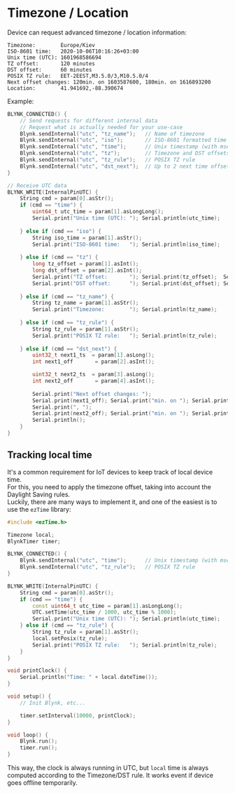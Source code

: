 # Timezone / Location

Device can request advanced timezone / location information:

```
Timezone:        Europe/Kiev
ISO-8601 time:   2020-10-06T10:16:26+03:00
Unix time (UTC): 1601968586694
TZ offset:       120 minutes
DST offset:      60 minutes
POSIX TZ rule:   EET-2EEST,M3.5.0/3,M10.5.0/4
Next offset changes: 120min. on 1603587600, 180min. on 1616893200
Location:        41.941692,-88.390674
```

Example:

```cpp
BLYNK_CONNECTED() {
    // Send requests for different internal data
    // Request what is actually needed for your use-case
    Blynk.sendInternal("utc", "tz_name");   // Name of timezone
    Blynk.sendInternal("utc", "iso");       // ISO-8601 formatted time
    Blynk.sendInternal("utc", "time");      // Unix timestamp (with msecs)
    Blynk.sendInternal("utc", "tz");        // Timezone and DST offsets
    Blynk.sendInternal("utc", "tz_rule");   // POSIX TZ rule
    Blynk.sendInternal("utc", "dst_next");  // Up to 2 next time offset changes (due to DST)
}

// Receive UTC data
BLYNK_WRITE(InternalPinUTC) {
    String cmd = param[0].asStr();
    if (cmd == "time") {
        uint64_t utc_time = param[1].asLongLong();
        Serial.print("Unix time (UTC): "); Serial.println(utc_time);
        
    } else if (cmd == "iso") {
        String iso_time = param[1].asStr();
        Serial.print("ISO-8601 time:   "); Serial.println(iso_time);
        
    } else if (cmd == "tz") {
        long tz_offset = param[1].asInt();
        long dst_offset = param[2].asInt();
        Serial.print("TZ offset:       "); Serial.print(tz_offset);  Serial.println(" minutes");
        Serial.print("DST offset:      "); Serial.print(dst_offset); Serial.println(" minutes");
    
    } else if (cmd == "tz_name") {
        String tz_name = param[1].asStr();
        Serial.print("Timezone:        "); Serial.println(tz_name);
    
    } else if (cmd == "tz_rule") {
        String tz_rule = param[1].asStr(); 
        Serial.print("POSIX TZ rule:   "); Serial.println(tz_rule);
   
    } else if (cmd == "dst_next") {
        uint32_t next1_ts  = param[1].asLong();
        int next1_off       = param[2].asInt();

        uint32_t next2_ts  = param[3].asLong();
        int next2_off       = param[4].asInt();
        
        Serial.print("Next offset changes: ");
        Serial.print(next1_off); Serial.print("min. on "); Serial.print(next1_ts);
        Serial.print(", ");
        Serial.print(next2_off); Serial.print("min. on "); Serial.print(next2_ts);
        Serial.println();
    }
}
```

## Tracking local time

It's a common requirement for IoT devices to keep track of local device time.\
For this, you need to apply the timezone offset, taking into account the Daylight Saving rules.\
Luckily, there are many ways to implement it, and one of the easiest is to use the `ezTime` library:

```cpp
#include <ezTime.h>

Timezone local;
BlynkTimer timer;

BLYNK_CONNECTED() {
    Blynk.sendInternal("utc", "time");      // Unix timestamp (with msecs)
    Blynk.sendInternal("utc", "tz_rule");   // POSIX TZ rule
}

BLYNK_WRITE(InternalPinUTC) {
    String cmd = param[0].asStr();
    if (cmd == "time") {
        const uint64_t utc_time = param[1].asLongLong();
        UTC.setTime(utc_time / 1000, utc_time % 1000);
        Serial.print("Unix time (UTC): "); Serial.println(utc_time);
    } else if (cmd == "tz_rule") {
        String tz_rule = param[1].asStr();
        local.setPosix(tz_rule);
        Serial.print("POSIX TZ rule:   "); Serial.println(tz_rule);
    }
}

void printClock() {
    Serial.println("Time: " + local.dateTime());
}

void setup() {
    // Init Blynk, etc...

    timer.setInterval(10000, printClock);
}

void loop() {
    Blynk.run();
    timer.run();
}
```

This way, the clock is always running in UTC, but `local` time is always computed according to the Timezone/DST rule. It works event if device goes offline temporarily.
